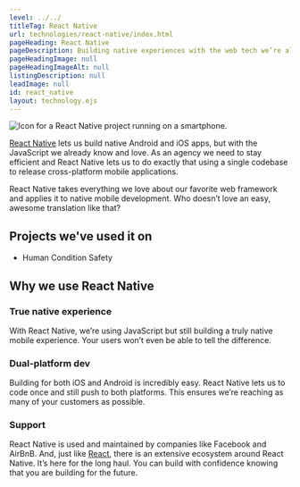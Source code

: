 ```yaml
---
level: ../../
titleTag: React Native
url: technologies/react-native/index.html
pageHeading: React Native
pageDescription: Building native experiences with the web tech we’re already experts in.
pageHeadingImage: null
pageHeadingImageAlt: null
listingDescription: null
leadImage: null
id: react_native
layout: technology.ejs
---
```


<div class="card-image--hang-right-wide">
  <img src="../../images/technology-icons/react-native-icon.svg" alt="Icon for a React Native project running on a smartphone." />
</div>

<p><a href="https://facebook.github.io/react-native/">React Native</a> lets us build native Android and iOS apps, but with the JavaScript we already know and love. As an agency we need to stay efficient and React Native lets us to do exactly that using a single codebase to release cross-platform mobile applications.</p>

<p>React Native takes everything we love about our favorite web framework and applies it to native mobile development. Who doesn’t love an easy, awesome translation like that?</p>

<h2 class="text-heading-two">Projects we've used it on</h2>

<ul>
  <li>Human Condition Safety</li>
</ul>

<h2 class="text-heading-two">Why we use React Native</h2>

<h3 class="text-heading-three">True native experience</h3>

<p>With React Native, we’re using JavaScript but still building a truly native mobile experience. Your users won’t even be able to tell the difference.</p>

<h3 class="text-heading-three">Dual-platform dev</h3>

<p>Building for both iOS and Android is incredibly easy. React Native lets us to code once and still push to both platforms. This ensures we’re reaching as many of your customers as possible.</p>

<h3 class="text-heading-three">Support</h3>

<p>React Native is used and maintained by companies like Facebook and AirBnB. And, just like <a href="https://facebook.github.io/react/">React</a>, there is an extensive ecosystem around React Native. It’s here for the long haul. You can build with confidence knowing that you are building for the future.</p>